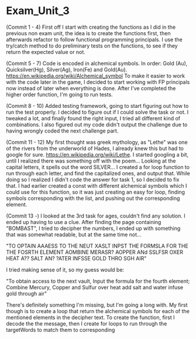 # Exam_Unit_3

(Commit 1 - 4)
First off I start with creating the functions as I did in the previous non exam unit, the idea is to create the functions first, then afterwards 
refactor to follow functional programming principals. I use the try/catch method to do preliminary tests on the functions, to see if they return the
expected value or not. 

(Commit 5 - 7)
Code is encoded in alchemical symbols. In order: Gold (Au), Quicksilver(Hg), Silver(Ag), Iron(Fe) and Gold(Au). https://en.wikipedia.org/wiki/Alchemical_symbol
To make it easier to work with the code later in the game, I decided to start working with FP principals now instead of later when everything is done. After I've completed
the higher order function, I'm going to run tests.

(Commit 8 - 10)
Added testing framework, going to start figuring out how to run the test properly.
I decided to figure out if I could solve the task or not. I tweaked a lot, and finally found the right input, I tried all different kind of combinations.
I also figured out my code didn't output the challenge due to having wrongly coded the next challenge part.

(Commit 11 - 12)
My first thought was greek mythology, as "Lethe" was one of the rivers from the underworld of Hades, I already knew this but had to google for sure. https://en.wikipedia.org/wiki/Lethe. I started googling a bit, until I realized there was something off with the poem... Looking at the capital letters, it spells out the word SILVER...
I created a for loop function to run through each letter, and find the capitalized ones, and output that. While doing so I realized I didn't code the answer 
for task 1, so I decided to fix that. I had earlier created a const with different alchemical symbols which I could use for this function, so it was just
creating an easy for loop, finding symbols corresponding with the list, and pushing out the corresponding element.

(Commit 13 -)
I looked at the 3rd task for ages, couldn't find any solution. I ended up having to use a clue. After finding the page containing "BOMBAST", I tried to decipher the
numbers, I ended up with something that was somewhat readable, but at the same time not...

"TO OPTAIN AAAESS TO THE NEUT XASLT
INPST THE FORMSLA FOR THE THE FOSRTH ELEMENT
AOMBINE MERASR? AOPPER ANd SSLFSR OXER HEAT
A?? SALT AN? ?ATER
INFSSE GOLD THRO SGH AIR"

I tried making sense of it, so my guess would be:

"To obtain access to the next vault,
Input the formula for the fourth element;
Combine Mercury, Copper and Sulfur over heat
add salt and water
infuse gold through air"

There's definitely something I'm missing, but I'm going a long with. My first though is to create a loop that
return the alchemical symbols for each of the mentioned elements in the decipher text. To create the function, first I decode the the message,
then I create for loops to run through the targetWords to match them to corresponding 
